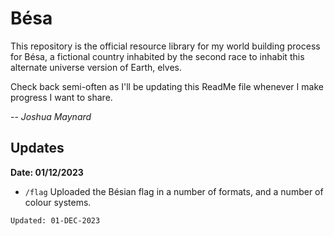 # Bésa
This repository is the official resource library for my world building process for Bésa, a fictional country inhabited by the second race to inhabit this alternate universe version of Earth, elves.

Check back semi-often as I'll be updating this ReadMe file whenever I make progress I want to share.

*-- Joshua Maynard*


## Updates
**Date: 01/12/2023**

 - `/flag` Uploaded the Bésian flag in a number of formats, and a number of colour systems.



`Updated: 01-DEC-2023`
